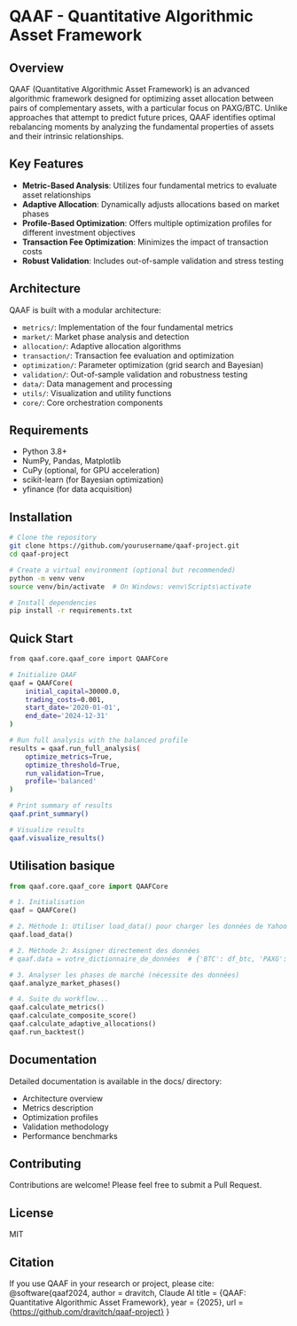 # QAAF - Quantitative Algorithmic Asset Framework

## Overview

QAAF (Quantitative Algorithmic Asset Framework) is an advanced algorithmic framework designed for optimizing asset allocation between pairs of complementary assets, with a particular focus on PAXG/BTC. Unlike approaches that attempt to predict future prices, QAAF identifies optimal rebalancing moments by analyzing the fundamental properties of assets and their intrinsic relationships.

## Key Features

- **Metric-Based Analysis**: Utilizes four fundamental metrics to evaluate asset relationships
- **Adaptive Allocation**: Dynamically adjusts allocations based on market phases
- **Profile-Based Optimization**: Offers multiple optimization profiles for different investment objectives
- **Transaction Fee Optimization**: Minimizes the impact of transaction costs
- **Robust Validation**: Includes out-of-sample validation and stress testing

## Architecture

QAAF is built with a modular architecture:

- `metrics/`: Implementation of the four fundamental metrics
- `market/`: Market phase analysis and detection
- `allocation/`: Adaptive allocation algorithms
- `transaction/`: Transaction fee evaluation and optimization
- `optimization/`: Parameter optimization (grid search and Bayesian)
- `validation/`: Out-of-sample validation and robustness testing
- `data/`: Data management and processing
- `utils/`: Visualization and utility functions
- `core/`: Core orchestration components

## Requirements

- Python 3.8+
- NumPy, Pandas, Matplotlib
- CuPy (optional, for GPU acceleration)
- scikit-learn (for Bayesian optimization)
- yfinance (for data acquisition)

## Installation

```bash
# Clone the repository
git clone https://github.com/yourusername/qaaf-project.git
cd qaaf-project

# Create a virtual environment (optional but recommended)
python -m venv venv
source venv/bin/activate  # On Windows: venv\Scripts\activate

# Install dependencies
pip install -r requirements.txt
```

## Quick Start

```bash
from qaaf.core.qaaf_core import QAAFCore

# Initialize QAAF
qaaf = QAAFCore(
    initial_capital=30000.0,
    trading_costs=0.001,
    start_date='2020-01-01',
    end_date='2024-12-31'
)

# Run full analysis with the balanced profile
results = qaaf.run_full_analysis(
    optimize_metrics=True,
    optimize_threshold=True,
    run_validation=True,
    profile='balanced'
)

# Print summary of results
qaaf.print_summary()

# Visualize results
qaaf.visualize_results()
```
## Utilisation basique

```python
from qaaf.core.qaaf_core import QAAFCore

# 1. Initialisation
qaaf = QAAFCore()

# 2. Méthode 1: Utiliser load_data() pour charger les données de Yahoo Finance
qaaf.load_data()

# 2. Méthode 2: Assigner directement des données
# qaaf.data = votre_dictionnaire_de_données  # {'BTC': df_btc, 'PAXG': df_paxg, 'PAXG/BTC': df_ratio}

# 3. Analyser les phases de marché (nécessite des données)
qaaf.analyze_market_phases()

# 4. Suite du workflow...
qaaf.calculate_metrics()
qaaf.calculate_composite_score()
qaaf.calculate_adaptive_allocations()
qaaf.run_backtest()
```
## Documentation
Detailed documentation is available in the docs/ directory:

- Architecture overview
- Metrics description
- Optimization profiles
- Validation methodology
- Performance benchmarks

## Contributing
Contributions are welcome! Please feel free to submit a Pull Request.

## License
MIT

## Citation
If you use QAAF in your research or project, please cite:
@software{qaaf2024,
  author = dravitch, Claude AI
  title = {QAAF: Quantitative Algorithmic Asset Framework},
  year = {2025},
  url = {https://github.com/dravitch/qaaf-project}
}